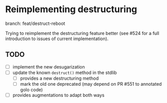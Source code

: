 # Reimplementing destructuring

branch: feat/destruct-reboot

Trying to reimplement the destructuring feature better (see #524 for a full introduction to issues of current implementation).

## TODO

- [ ] implement the new desugarization
- [ ] update the known `destruct()` method in the stdlib
  - [ ] provides a new destructuring method
  - [ ] mark the old one deprecated (may depend on PR #551 to annotated golo code)
- [ ] provides augmentations to adapt both ways
